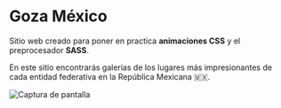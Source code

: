 # Goza México

Sitio web creado para poner en practica **animaciones CSS** y el preprocesador **SASS**.

En este sitio encontrarás galerías de los lugares más impresionantes de cada entidad federativa en la República Mexicana 🇲🇽.

![Captura de pantalla]()
